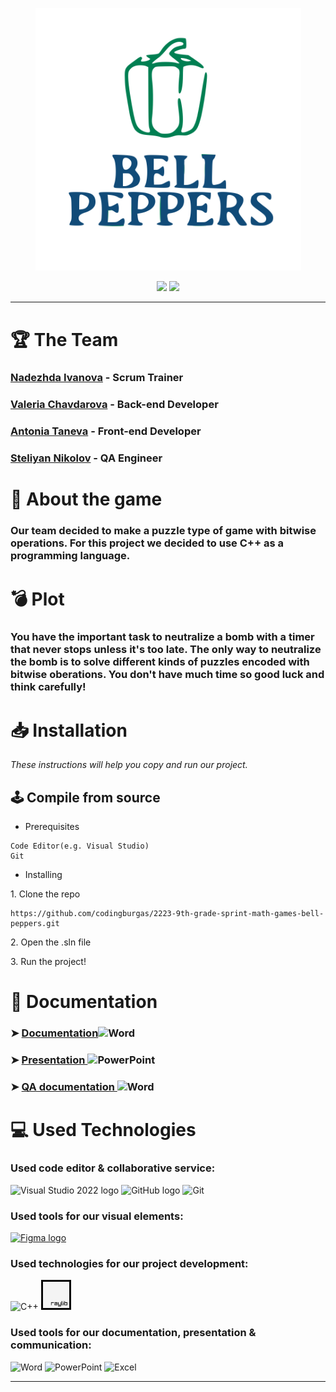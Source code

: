 <p align = "center">
  <img src="https://github.com/codingburgas/2223-9th-grade-sprint-math-games-bell-peppers/blob/master/Documentation/Bell%20peppers'%20logo.svg" width="425" text-align="center">
</p>
<div align = "center">
 <img src = "https://img.shields.io/github/repo-size/codingburgas/2223-9th-grade-sprint-math-games-bell-peppers?style=for-the-badge">
  <img src = "https://img.shields.io/github/directory-file-count/codingburgas/2223-9th-grade-sprint-math-games-bell-peppers?style=for-the-badge">
</div>

<hr>

#  🏆 The Team

<h3><p><a href="https://github.com/NTIvanova21">Nadezhda Ivanova</a> - Scrum Trainer</p></h3>
<h3><p><a href="https://github.com/VDChavdarova21">Valeria Chavdarova</a> - Back-end Developer</p></h3>
<h3><p><a href="https://github.com/ATTaneva21">Antonia Taneva</a> - Front-end Developer</p></h3>
<h3><p><a href="https://github.com/SSNikolov21 ">Steliyan Nikolov</a> - QA Engineer</p></h3>

# 📖 About the game 
<h3><p> Our team decided to make a puzzle type of game with bitwise operations. For this project we decided to use C++ as a programming language. </p></h3>

# 💣 Plot
<h3><p> You have the important task to neutralize a bomb with a timer that never stops unless it's too late. The only way to neutralize the bomb is to solve different kinds of puzzles encoded with bitwise oberations. You don't have much time so good luck and think carefully!</p></h3>

# 📥 Installation
<p><i>These instructions will help you copy and run our project.</i></p>

## 🕹️ Compile from source
- <p>Prerequisites</p>
```
Code Editor(e.g. Visual Studio)
Git
```

- <p>Installing<p>
<p>1. Clone the repo</p>

```
https://github.com/codingburgas/2223-9th-grade-sprint-math-games-bell-peppers.git
```
<p>2. Open the .sln file</p>
<p>3. Run the project!</p>

<h1>📄 Documentation</h1>
<h3> ➤ <a href="https://github.com/codingburgas/2223-9th-grade-sprint-math-games-bell-peppers/blob/master/Documentation/Documentation.docx">Documentation</a><img src="https://cdn.worldvectorlogo.com/logos/word-1.svg" alt="Word" width="30" height="20"/> </h3>
<h3> ➤ <a href="https://github.com/codingburgas/2223-9th-grade-sprint-math-games-bell-peppers/blob/master/Documentation/Presentation.pptx">Presentation </a><img src="https://cdn.worldvectorlogo.com/logos/powerpoint-2.svg" alt="PowerPoint" width="30" height="20"/> </h3>
<h3> ➤ <a href="https://github.com/codingburgas/2223-9th-grade-sprint-math-games-bell-peppers/blob/master/Documentation/QA.xlsx">QA documentation </a><img src="https://cdn.worldvectorlogo.com/logos/excel-4.svg" alt="Word" width="30" height="20"/></h3>


<h1>💻 Used Technologies</h1>
<h3> Used code editor & collaborative service:</h3> 
<p align="left">
  <p>
    <img src="https://cdn.worldvectorlogo.com/logos/visual-studio-2013.svg" alt="Visual Studio 2022 logo" width=48px>
    <img src="https://cdn.worldvectorlogo.com/logos/github-icon-1.svg" alt="GitHub logo" width=48px>
    <img src="https://cdn.worldvectorlogo.com/logos/git-bash.svg" alt="Git" width=48px>
  </p>
</p>

<h3>Used tools for our visual elements:</h3> 
<p align="left">
    <a href="https://www.figma.com/"><img src="https://img.icons8.com/color/344/figma--v1.png" alt="Figma logo" width=48px/></a>
    
</p>

<h3>Used technologies for our project development:</h3> 
<p align="left">
    <p>
    <img src="https://seeklogo.com/images/C/c-logo-43CE78FF9C-seeklogo.com.png" alt="C++" width=48px>
    <img src="https://github.com/codingburgas/2223-9th-grade-sprint-math-games-bell-peppers/blob/master/Documentation/Raylib.svg" alt = "Raylib" width = 48px>
    </p>
</p>

<h3>Used tools for our documentation, presentation & communication:</h3> 
<p align="left">
    <p>
    <img src="https://cdn.worldvectorlogo.com/logos/word-1.svg" alt="Word" width=48px>
    <img src="https://cdn.worldvectorlogo.com/logos/powerpoint-2.svg" alt="PowerPoint" width=48px>
    <img src="https://cdn.worldvectorlogo.com/logos/excel-4.svg" alt="Excel" width=48px>
    </p>
</p>
<hr>
